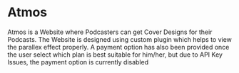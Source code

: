 # Atmos

Atmos is a Website where Podcasters can get Cover Designs for their Podcasts. The Website is designed using custom plugin which helps to 
view the parallex effect properly. A payment option has also been provided once the user select which plan is best suitable for him/her,
but due to API Key Issues, the payment option is currently disabled

